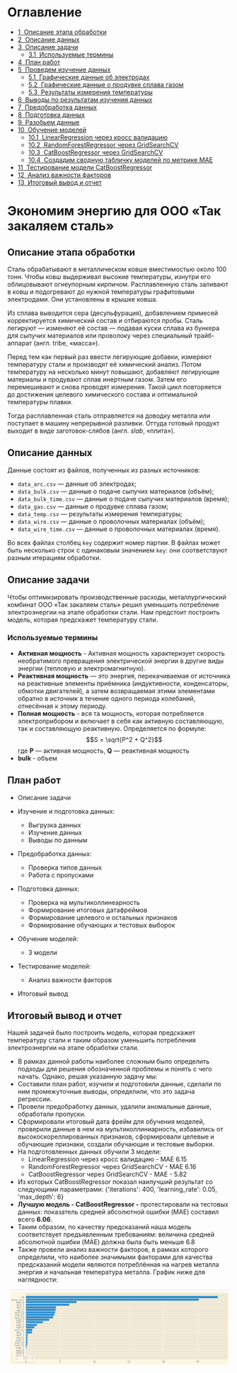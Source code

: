 <h1>Оглавление<span class="tocSkip"></span></h1>
<div class="toc"><ul class="toc-item"><li><span><a href="#Описание-этапа-обработки" data-toc-modified-id="Описание-этапа-обработки-1"><span class="toc-item-num">1&nbsp;&nbsp;</span>Описание этапа обработки</a></span></li><li><span><a href="#Описание-данных" data-toc-modified-id="Описание-данных-2"><span class="toc-item-num">2&nbsp;&nbsp;</span>Описание данных</a></span></li><li><span><a href="#Описание-задачи" data-toc-modified-id="Описание-задачи-3"><span class="toc-item-num">3&nbsp;&nbsp;</span>Описание задачи</a></span><ul class="toc-item"><li><span><a href="#Используемые-термины" data-toc-modified-id="Используемые-термины-3.1"><span class="toc-item-num">3.1&nbsp;&nbsp;</span>Используемые термины</a></span></li></ul></li><li><span><a href="#План-работ" data-toc-modified-id="План-работ-4"><span class="toc-item-num">4&nbsp;&nbsp;</span>План работ</a></span></li><li><span><a href="#Проведем-изучение-данных" data-toc-modified-id="Проведем-изучение-данных-5"><span class="toc-item-num">5&nbsp;&nbsp;</span>Проведем изучение данных</a></span><ul class="toc-item"><li><span><a href="#Графические-данные-об-электродах" data-toc-modified-id="Графические-данные-об-электродах-5.1"><span class="toc-item-num">5.1&nbsp;&nbsp;</span>Графические данные об электродах</a></span></li><li><span><a href="#Графические-данные-о-продувке-сплава-газом" data-toc-modified-id="Графические-данные-о-продувке-сплава-газом-5.2"><span class="toc-item-num">5.2&nbsp;&nbsp;</span>Графические данные о продувке сплава газом</a></span></li><li><span><a href="#Результаты-измерения-температуры" data-toc-modified-id="Результаты-измерения-температуры-5.3"><span class="toc-item-num">5.3&nbsp;&nbsp;</span>Результаты измерения температуры</a></span></li></ul></li><li><span><a href="#Выводы-по-результатам-изучения-данных" data-toc-modified-id="Выводы-по-результатам-изучения-данных-6"><span class="toc-item-num">6&nbsp;&nbsp;</span>Выводы по результатам изучения данных</a></span></li><li><span><a href="#Предобработка-данных" data-toc-modified-id="Предобработка-данных-7"><span class="toc-item-num">7&nbsp;&nbsp;</span>Предобработка данных</a></span></li><li><span><a href="#Подготовка-данных" data-toc-modified-id="Подготовка-данных-8"><span class="toc-item-num">8&nbsp;&nbsp;</span>Подготовка данных</a></span></li><li><span><a href="#Разобьем-данные" data-toc-modified-id="Разобьем-данные-9"><span class="toc-item-num">9&nbsp;&nbsp;</span>Разобьем данные</a></span></li><li><span><a href="#Обучение-моделей" data-toc-modified-id="Обучение-моделей-10"><span class="toc-item-num">10&nbsp;&nbsp;</span>Обучение моделей</a></span><ul class="toc-item"><li><span><a href="#LinearRegression-через-кросс-валидацию" data-toc-modified-id="LinearRegression-через-кросс-валидацию-10.1"><span class="toc-item-num">10.1&nbsp;&nbsp;</span>LinearRegression через кросс валидацию</a></span></li><li><span><a href="#RandomForestRegressor-через-GridSearchCV" data-toc-modified-id="RandomForestRegressor-через-GridSearchCV-10.2"><span class="toc-item-num">10.2&nbsp;&nbsp;</span>RandomForestRegressor через GridSearchCV</a></span></li><li><span><a href="#CatBoostRegressor-через-GridSearchCV" data-toc-modified-id="CatBoostRegressor-через-GridSearchCV-10.3"><span class="toc-item-num">10.3&nbsp;&nbsp;</span>CatBoostRegressor через GridSearchCV</a></span></li><li><span><a href="#Создадим-сводную-табличку-моделей-по-метрике-MAE" data-toc-modified-id="Создадим-сводную-табличку-моделей-по-метрике-MAE-10.4"><span class="toc-item-num">10.4&nbsp;&nbsp;</span>Создадим сводную табличку моделей по метрике MAE</a></span></li></ul></li><li><span><a href="#Тестирование-модели-CatBoostRegressor" data-toc-modified-id="Тестирование-модели-CatBoostRegressor-11"><span class="toc-item-num">11&nbsp;&nbsp;</span>Тестирование модели CatBoostRegressor</a></span></li><li><span><a href="#Анализ-важности-факторов" data-toc-modified-id="Анализ-важности-факторов-12"><span class="toc-item-num">12&nbsp;&nbsp;</span>Анализ важности факторов</a></span></li><li><span><a href="#Итоговый-вывод-и-отчет" data-toc-modified-id="Итоговый-вывод-и-отчет-13"><span class="toc-item-num">13&nbsp;&nbsp;</span>Итоговый вывод и отчет</a></span></li></ul></div>

# Экономим энергию для ООО «Так закаляем сталь»

## Описание этапа обработки

Сталь обрабатывают в металлическом ковше вместимостью около 100 тонн. Чтобы ковш выдерживал высокие температуры, изнутри его облицовывают огнеупорным кирпичом. Расплавленную сталь заливают в ковш и подогревают до нужной температуры графитовыми электродами. Они установлены в крышке ковша. 

Из сплава выводится сера (десульфурация), добавлением примесей корректируется химический состав и отбираются пробы. Сталь легируют — изменяют её состав — подавая куски сплава из бункера для сыпучих материалов или проволоку через специальный трайб-аппарат (англ. tribe, «масса»).

Перед тем как первый раз ввести легирующие добавки, измеряют температуру стали и производят её химический анализ. Потом температуру на несколько минут повышают, добавляют легирующие материалы и продувают сплав инертным газом. Затем его перемешивают и снова проводят измерения. Такой цикл повторяется до достижения целевого химического состава и оптимальной температуры плавки.

Тогда расплавленная сталь отправляется на доводку металла или поступает в машину непрерывной разливки. Оттуда готовый продукт выходит в виде заготовок-слябов (англ. *slab*, «плита»).

## Описание данных

Данные состоят из файлов, полученных из разных источников:

- `data_arc.csv` — данные об электродах;
- `data_bulk.csv` — данные о подаче сыпучих материалов (объём);
- `data_bulk_time.csv` *—* данные о подаче сыпучих материалов (время);
- `data_gas.csv` — данные о продувке сплава газом;
- `data_temp.csv` — результаты измерения температуры;
- `data_wire.csv` — данные о проволочных материалах (объём);
- `data_wire_time.csv` — данные о проволочных материалах (время).

Во всех файлах столбец `key` содержит номер партии. В файлах может быть несколько строк с одинаковым значением `key`: они соответствуют разным итерациям обработки.

## Описание задачи

Чтобы оптимизировать производственные расходы, металлургический комбинат ООО «Так закаляем сталь» решил уменьшить потребление электроэнергии на этапе обработки стали. Нам предстоит построить модель, которая предскажет температуру стали.

### Используемые термины

* **Активная мощность** - Активная мощность характеризует скорость необратимого превращения электрической энергии в другие виды энергии (тепловую и электромагнитную).
* **Реактивная мощность** — это энергия, перекачиваемая от источника на реактивные элементы приёмника (индуктивности, конденсаторы, обмотки двигателей), а затем возвращаемая этими элементами обратно в источник в течение одного периода колебаний, отнесённая к этому периоду. 
* **Полная мощность** - вся та мощность, которая потребляется электроприбором и включает в себя как активную составляющую, так и составляющую реактивную. Определяется по формуле:  $$S = \sqrt{P^2 + Q^2}$$ где  **Р**  — активная мощность, **Q** — реактивная мощность
* **bulk** - объем

## План работ

* Описание задачи
* Изучение и подготовка данных:
     * Выгрузка данных
     * Изучение данных
     * Выводы по данным

* Предобработка данных:
    * Проверка типов данных
    * Работа с пропусками
* Подготовка данных:
    * Проверка на мультиколлинеарность
    * Формирование итоговых датафреймов
    * Формирование целевого и остальных признаков
    * Формирование обучающих и тестовых выборок
* Обучение моделей:
    * 3 модели
* Тестирование моделей:
    * Анализ важности факторов
* Итоговый вывод

## Итоговый вывод и отчет

Нашей задачей было  построить модель, которая предскажет температуру стали и таким образом уменьшить потребления электроэнергии на этапе обработки стали.
* В рамках данной работы наиболее сложным было определить подходы для решения обозначенной проблемы и понять с чего начать. Однако, решая указанную задачу мы:
*  Составили план работ, изучили и подготовили данные, сделали по ним промежуточные выводы, определили, что это задача регрессии.
* Провели предобработку данных, удалили аномальные данные, обработали пропуски.
* Сформировали итоговый дата фрейм для обучения моделей, проверили данные в нем на мультиколлиниарность, избавились от высокоскореллированных признаков, сформировали целевые и обучающие признаки, создали обучающие и тестовые выборки.
* На подготовленных данных обучили 3 модели:
    *  LinearRegression через кросс валидацию -  MAE 6.15 
    *  RandomForestRegressor через GridSearchCV - MAE 6.16 
    *  CatBoostRegressor через GridSearchCV - MAE - 5.82
* Из которых  CatBoostRegressor показал наилучший результат со следующими параметрами: {'iterations': 400, 'learning_rate': 0.05, 'max_depth': 6}
* **Лучшую модель - CatBoostRegressor -** протестировали на тестовых данных: показатель средней абсолютной ошибки (MAE)  составил всего **6.06**. 
* Таким образом, по качеству предсказаний наша модель соответствует предъявленным требованиям: величина средней абсолютной ошибки (MAE)  должна была быть меньше 6.8 
* Также провели анализ важности факторов, в рамках которого определили, что наиболее значимыми факторами для качества предсказаний модели являются потреблённая на нагрев металла энергия и начальная температура металла. График ниже для наглядности:

![image.png](https://github.com/ParadoxAndAporia/power_economy/blob/main/Resulting%20Features.png)
